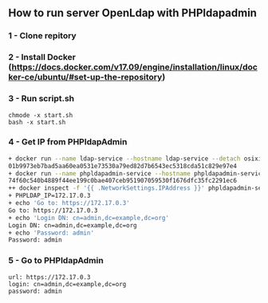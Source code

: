 ## How to run server OpenLdap with PHPldapadmin
  ### 1 - Clone repitory
  ### 2 - Install Docker (https://docs.docker.com/v17.09/engine/installation/linux/docker-ce/ubuntu/#set-up-the-repository)
  ### 3 - Run script.sh
```console
chmode -x start.sh 
bash -x start.sh
```
  ### 4 - Get IP from PHPldapAdmin
```bash
+ docker run --name ldap-service --hostname ldap-service --detach osixia/openldap:1.1.8
01b9973eb7bad5aa60ea0531e73530a79ed82d7b6543ec5318cda51c829e97e4
+ docker run --name phpldapadmin-service --hostname phpldapadmin-service --link ldap-service:ldap-host --env PHPLDAPADMIN_LDAP_HOSTS=ldap-host --detach osixia/phpldapadmin:0.7.2
74f60c540b4889f44ee199c0bae407ceb951907059530f1676dfc35fc2291ec6
++ docker inspect -f '{{ .NetworkSettings.IPAddress }}' phpldapadmin-service
+ PHPLDAP_IP=172.17.0.3
+ echo 'Go to: https://172.17.0.3'
Go to: https://172.17.0.3
+ echo 'Login DN: cn=admin,dc=example,dc=org'
Login DN: cn=admin,dc=example,dc=org
+ echo 'Password: admin'
Password: admin
```
  ### 5 - Go to PHPldapAdmin
    url: https://172.17.0.3
    login: cn=admin,dc=example,dc=org
    password: admin
